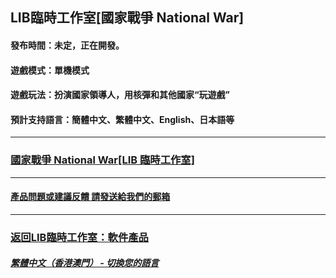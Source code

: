 ## LIB臨時工作室[國家戰爭 National War]
#### 發布時間：未定，正在開發。
#### 遊戲模式：單機模式
#### 遊戲玩法：扮演國家領導人，用核彈和其他國家“玩遊戲”

#### 預計支持語言：簡體中文、繁體中文、English、日本語等
------------

### [國家戰爭 National War[LIB 臨時工作室]](https://libps.github.io)
------------
#### [產品問題或建議反饋 請發送給我們的郵箱](mailto:LIB_Provisional_Studio@outlook.com)
------------
### [返回LIB臨時工作室：軟件產品](Software) 

##### [繁體中文（香港澳門） - 切換您的語言](https://libps.github.io/index)

